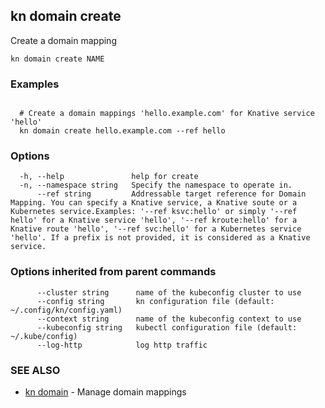 ## kn domain create

Create a domain mapping

```
kn domain create NAME
```

### Examples

```

  # Create a domain mappings 'hello.example.com' for Knative service 'hello'
  kn domain create hello.example.com --ref hello
```

### Options

```
  -h, --help               help for create
  -n, --namespace string   Specify the namespace to operate in.
      --ref string         Addressable target reference for Domain Mapping. You can specify a Knative service, a Knative soute or a Kubernetes service.Examples: '--ref ksvc:hello' or simply '--ref hello' for a Knative service 'hello', '--ref kroute:hello' for a Knative route 'hello', '--ref svc:hello' for a Kubernetes service 'hello'. If a prefix is not provided, it is considered as a Knative service.
```

### Options inherited from parent commands

```
      --cluster string      name of the kubeconfig cluster to use
      --config string       kn configuration file (default: ~/.config/kn/config.yaml)
      --context string      name of the kubeconfig context to use
      --kubeconfig string   kubectl configuration file (default: ~/.kube/config)
      --log-http            log http traffic
```

### SEE ALSO

* [kn domain](kn_domain.md)	 - Manage domain mappings

